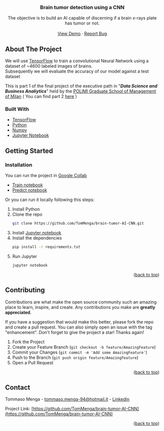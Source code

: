 <div id="top"></div>

<h3 align="center">Brain tumor detection using a CNN</h3>

  <p align="center">
    The objective is to build an AI capable of discerning if a brain x-rays plate has tumor or not.    
    <br />
    <br />
    <a href="https://colab.research.google.com/github/TomMenga/brain-tumor-AI-CNN/blob/main/Brain_Tumor_CNN_Predict.ipynb">View Demo</a>
    ·
    <a href="https://github.com/TomMenga/brain-tumor-AI-CNN/issues">Report Bug</a>
  </p>
</div>


<!-- ABOUT THE PROJECT -->
## About The Project

We will use [TensorFlow](https://www.tensorflow.org/) to train a convolutional Neural Network using a dataset of ~4600 labeled images of brains.  
Subsequently we will evaluate the accuracy of our model against a test dataset

This is part 1 of the final project of the executive path in "***Data Science and Business Analiytics***" held by the [POLIMI Graduate School of Management of Milan](https://www.som.polimi.it/) ( You can find part 2 [here](https://github.com/giuseppebrb/BrainTumorDetection) )



### Built With

* [TensorFlow](https://www.tensorflow.org/)
* [Python](https://www.python.org/)
* [Numpy](https://numpy.org/)
* [Jupyter Notebook](https://jupyter.org/)

<!-- GETTING STARTED -->
## Getting Started

### Installation
You can run the project in [Google Collab](https://colab.research.google.com/github/TomMenga/brain-tumor-AI-CNN/blob/main/Brain_Tumor_CNN_Train.ipynb)  
* [Train notebook](https://colab.research.google.com/github/TomMenga/brain-tumor-AI-CNN/blob/main/Brain_Tumor_CNN_Train.ipynb)
* [Predict notebook](https://colab.research.google.com/github/TomMenga/brain-tumor-AI-CNN/blob/main/Brain_Tumor_CNN_Predict.ipynb)

Or you can run it locally following this steps:

1. Install Python
2. Clone the repo
   ```sh
   git clone https://github.com/TomMenga/brain-tumor-AI-CNN.git
   ```
3. Install [Jupyter notebook](https://jupyter.org/install)
4. Install the dependencies
   ```sh
   pip install -r requirements.txt
   ```
5. Run Jupyter
   ```sh
   jupyter notebook
   ```
<p align="right">(<a href="#top">back to top</a>)</p>


<!-- CONTRIBUTING -->
## Contributing

Contributions are what make the open source community such an amazing place to learn, inspire, and create. Any contributions you make are **greatly appreciated**.

If you have a suggestion that would make this better, please fork the repo and create a pull request. You can also simply open an issue with the tag "enhancement".
Don't forget to give the project a star! Thanks again!

1. Fork the Project
2. Create your Feature Branch (`git checkout -b feature/AmazingFeature`)
3. Commit your Changes (`git commit -m 'Add some AmazingFeature'`)
4. Push to the Branch (`git push origin feature/AmazingFeature`)
5. Open a Pull Request

<p align="right">(<a href="#top">back to top</a>)</p>

<!-- CONTACT -->
## Contact

Tommaso Menga - tommaso.menga-94@hotmail.it - [Linkedin](https://www.linkedin.com/in/tommaso-menga/)

Project Link: [https://github.com/TomMenga/brain-tumor-AI-CNN](https://github.com/TomMenga/brain-tumor-AI-CNN)

<p align="right">(<a href="#top">back to top</a>)</p>
